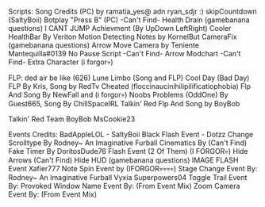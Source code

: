 Scripts:
Song Credits (PC) by ramatia_yes@ adn ryan_sdjr :)
skipCountdown (SaltyBoii)
Botplay "Press B" (PC) -Can't Find-
Health Drain (gamebanana questions)
I CANT JUMP Achievment (By UpDown LeftRight)
Cooler HealthBar By Veriton
Motion Detecting Notes by KornelBut
CameraFix (gamebanana questions)
Arrow Move Camera by Teniente Mantequilla#0139
No Pause Script -Can't Find-
Arrow Modchart -Can't Find-
Extra Character (i forgor💀)

FLP:
ded air be like (626) Lune Limbo (Song and FLP)
Cool Day (Bad Day) FLP By Kris, Song by RedTv
Cheated (floccinaucinihilipilificatiophobia) Flp And Song By NewFall and (i forgor💀)
Noobs Problems (OddOne) By Guest665, Song By ChillSpaceIRL
Talkin' Red Flp And Song by BoyBob

Talkin' Red Team
BoyBob
MsCookie23

Events Credits:
BadAppleLOL - SaltyBoii
Black Flash Event - Dotzz
Change Scrolltype By Rodney~ An Imaginative Furball
Cinematics By (Can't Find)
Fake Timer By DoritosDude76
Flash Event (2 Of Them) (I FORGOR💀)
Hide Arrows (Can't Find)
Hide HUD (gamebanana questions)
IMAGE FLASH Event Xafier777
Note Spin Event by (IFORGOR💀💀💀💀)
Stage Change Event By: Rodney~ An Imaginative Furball Vyxia Superpowers04
Toggle Trail Event By: Provoked
Window Name Event By: (From Event Mix)
Zoom Camera Event By: (From Event Mix)

